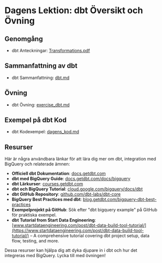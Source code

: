 # Dagens Lektion: dbt Översikt och Övning

## Genomgång
- dbt Anteckningar: [Transformations.pdf](./Transformations.pdf)

## Sammanfattning av dbt
- dbt Sammanfattning: [dbt.md](./dbt.md)

## Övning
- dbt Övning: [exercise_dbt.md](./excersise_dbt.md)  <!-- Note: Kept original file name; consider renaming file for consistency -->

## Exempel på dbt Kod
- dbt Kodexempel: [dagens_kod.md](./dagens_kod.md)

## Resurser
Här är några användbara länkar för att lära dig mer om dbt, integration med BigQuery och relaterade ämnen:

- **Officiell dbt Dokumentation**: [docs.getdbt.com](https://docs.getdbt.com/docs/introduction)
- **dbt med BigQuery Guide**: [docs.getdbt.com/docs/bigquery](https://docs.getdbt.com/docs/available-adapters/bigquery)
- **dbt Lärkurser**: [courses.getdbt.com](https://courses.getdbt.com/)
- **dbt och BigQuery Tutorial**: [cloud.google.com/bigquery/docs/dbt](https://cloud.google.com/bigquery/docs/dbt)
- **dbt GitHub Repository**: [github.com/dbt-labs/dbt-core](https://github.com/dbt-labs/dbt-core)
- **BigQuery Best Practices med dbt**: [blog.getdbt.com/bigquery-dbt-best-practices](https://blog.getdbt.com/bigquery-dbt-best-practices/)
- **Exempelprojekt på GitHub**: Sök efter "dbt bigquery example" på GitHub för praktiska exempel.
- **dbt Tutorial from Start Data Engineering**: [www.startdataengineering.com/post/dbt-data-build-tool-tutorial/](https://www.startdataengineering.com/post/dbt-data-build-tool-tutorial/) – A comprehensive tutorial covering dbt project setup, data flow, testing, and more.

Dessa resurser kan hjälpa dig att dyka djupare in i dbt och hur det integreras med BigQuery. Lycka till med övningen!

